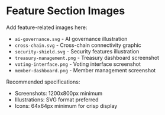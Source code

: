 # Feature Section Images

Add feature-related images here:

- `ai-governance.svg` - AI governance illustration
- `cross-chain.svg` - Cross-chain connectivity graphic
- `security-shield.svg` - Security features illustration
- `treasury-management.png` - Treasury dashboard screenshot
- `voting-interface.png` - Voting interface screenshot
- `member-dashboard.png` - Member management screenshot

Recommended specifications:
- Screenshots: 1200x800px minimum
- Illustrations: SVG format preferred
- Icons: 64x64px minimum for crisp display
